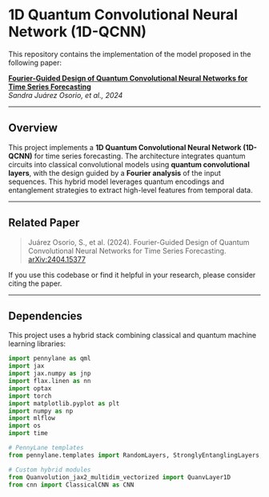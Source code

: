 # 1D Quantum Convolutional Neural Network (1D-QCNN)

This repository contains the implementation of the model proposed in the following paper:

 **[Fourier-Guided Design of Quantum Convolutional Neural Networks for Time Series Forecasting](https://arxiv.org/pdf/2404.15377)**  
*Sandra Juárez Osorio, et al., 2024*

---

##  Overview

This project implements a **1D Quantum Convolutional Neural Network (1D-QCNN)** for time series forecasting. The architecture integrates quantum circuits into classical convolutional models using **quantum convolutional layers**, with the design guided by a **Fourier analysis** of the input sequences. This hybrid model leverages quantum encodings and entanglement strategies to extract high-level features from temporal data.

---

##  Related Paper

> Juárez Osorio, S., et al. (2024). Fourier-Guided Design of Quantum Convolutional Neural Networks for Time Series Forecasting. [arXiv:2404.15377](https://arxiv.org/abs/2404.15377)

If you use this codebase or find it helpful in your research, please consider citing the paper.

---

##  Dependencies

This project uses a hybrid stack combining classical and quantum machine learning libraries:

```python
import pennylane as qml
import jax
import jax.numpy as jnp
import flax.linen as nn
import optax
import torch
import matplotlib.pyplot as plt
import numpy as np
import mlflow
import os
import time

# PennyLane templates
from pennylane.templates import RandomLayers, StronglyEntanglingLayers, BasicEntanglerLayers

# Custom hybrid modules
from Quanvolution_jax2_multidim_vectorized import QuanvLayer1D
from cnn import ClassicalCNN as CNN
